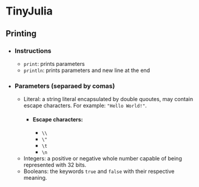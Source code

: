 # TinyJulia

## Printing
- ### Instructions
    - `print`: prints parameters
    - `println`: prints parameters and new line at the end
- ### Parameters (separaed by comas)
    - Literal: a string literal encapsulated by double quoutes, may contain escape characters. For example:  `"Hello World!"`.
        - #### Escape characters:
            - `\\`
            - `\"`
            - `\t`
            - `\n`
    - Integers: a positive or negative whole number capable of being represented with 32 bits.
    - Booleans: the keywords `true` and `false` with their respective meaning.